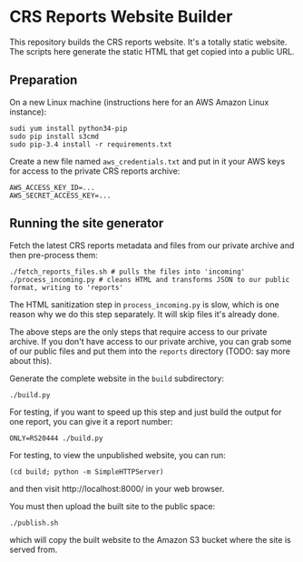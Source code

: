 # CRS Reports Website Builder

This repository builds the CRS reports website. It's a totally static website. The scripts here generate the static HTML that get copied into a public URL.

## Preparation

On a new Linux machine (instructions here for an AWS Amazon Linux instance):

	sudi yum install python34-pip
	sudo pip install s3cmd
	sudo pip-3.4 install -r requirements.txt

Create a new file named `aws_credentials.txt` and put in it your AWS keys for access to the private CRS reports archive:

	AWS_ACCESS_KEY_ID=...
	AWS_SECRET_ACCESS_KEY=...

## Running the site generator

Fetch the latest CRS reports metadata and files from our private archive and then pre-process them:

	./fetch_reports_files.sh # pulls the files into 'incoming'
	./process_incoming.py # cleans HTML and transforms JSON to our public format, writing to 'reports'

The HTML sanitization step in `process_incoming.py` is slow, which is one reason why we do this step separately. It will skip files it's already done.

The above steps are the only steps that require access to our private archive. If you don't have access to our private archive, you can grab some of our public files and put them into the `reports` directory (TODO: say more about this).

Generate the complete website in the `build` subdirectory:

	./build.py

For testing, if you want to speed up this step and just build the output for one report, you can give it a report number:

	ONLY=RS20444 ./build.py

For testing, to view the unpublished website, you can run:

	(cd build; python -m SimpleHTTPServer)

and then visit http://localhost:8000/ in your web browser.

You must then upload the built site to the public space:

	./publish.sh

which will copy the built website to the Amazon S3 bucket where the site is served from.
